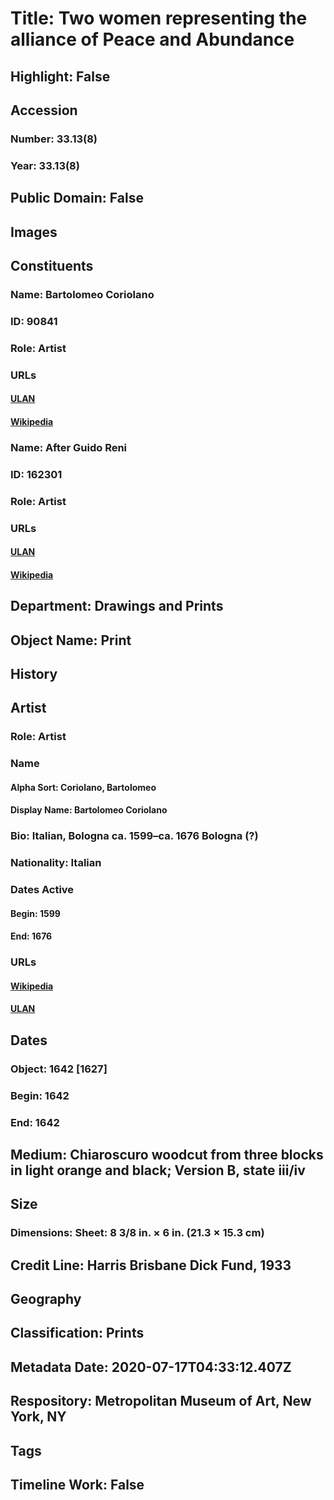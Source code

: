 # Title: Two women representing the alliance of Peace and Abundance
## Highlight: False
## Accession
### Number: 33.13(8)
### Year: 33.13(8)
## Public Domain: False
## Images
## Constituents
### Name: Bartolomeo Coriolano
### ID: 90841
### Role: Artist
### URLs
#### [ULAN](http://vocab.getty.edu/page/ulan/500014634)
#### [Wikipedia](https://www.wikidata.org/wiki/Q4865508)
### Name: After Guido Reni
### ID: 162301
### Role: Artist
### URLs
#### [ULAN](http://vocab.getty.edu/page/ulan/500030334)
#### [Wikipedia](https://www.wikidata.org/wiki/Q109061)
## Department: Drawings and Prints
## Object Name: Print
## History
## Artist
### Role: Artist
### Name
#### Alpha Sort: Coriolano, Bartolomeo
#### Display Name: Bartolomeo Coriolano
### Bio: Italian, Bologna ca. 1599–ca. 1676 Bologna (?)
### Nationality: Italian
### Dates Active
#### Begin: 1599
#### End: 1676
### URLs
#### [Wikipedia](https://www.wikidata.org/wiki/Q4865508)
#### [ULAN](http://vocab.getty.edu/page/ulan/500014634)
## Dates
### Object: 1642 [1627]
### Begin: 1642
### End: 1642
## Medium: Chiaroscuro woodcut from three blocks in light orange and black; Version B, state iii/iv
## Size
### Dimensions: Sheet: 8 3/8 in. × 6 in. (21.3 × 15.3 cm)
## Credit Line: Harris Brisbane Dick Fund, 1933
## Geography
## Classification: Prints
## Metadata Date: 2020-07-17T04:33:12.407Z
## Respository: Metropolitan Museum of Art, New York, NY
## Tags
## Timeline Work: False